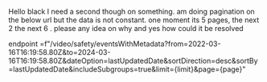 Hello black I need a second though on something.  am doing pagination on the below url but the data is not constant. one moment its 5 pages, the next 2 the next 6 . please any idea on why and yes how could it be resolved

endpoint =f"/video/safety/eventsWithMetadata?from=2022-03-16T16:19:58.80Z&to=2024-03-16T16:19:58.80Z&dateOption=lastUpdatedDate&sortDirection=desc&sortBy=lastUpdatedDate&includeSubgroups=true&limit={limit}&page={page}"
